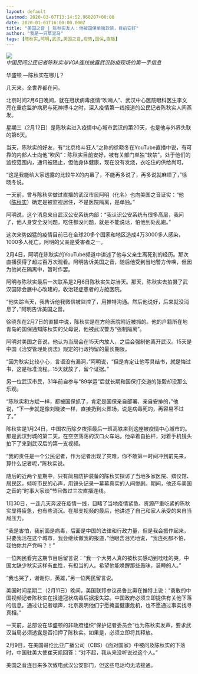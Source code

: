 ```yaml
---
layout: default
Lastmod: 2020-03-07T13:14:52.960207+00:00
date: 2020-01-01T16:00:00.000Z
title: "美国之音 | 陈秋实友人：他被国保单独软禁，目前安好"
author: "我是一只草泥马"
tags: [陈秋实,阿明,武汉,美国之音,疫情,国保,直播]
---
```


![](https://images.weserv.nl/?url=https%3A//chinadigitaltimes.net/chinese/files/2020/02/1-26.jpg)  
_中国民间公民记者陈秋实与VOA连线披露武汉防疫现场的第一手信息_  

华盛顿 —陈秋实在哪儿？

几天来，全世界都在问。

北京时间2月6日晚间，就在冠状病毒疫情“吹哨人”、武汉中心医院眼科医生李文亮在重症监护病房与死神搏斗之时，深入疫情第一线报道的公民记者陈秋实人间蒸发。

星期三（2月12日）是陈秋实进入疫情中心城市武汉的第20天，也是他与外界失联的第6天。

当天，陈秋实的好友，有“北京格斗狂人”之称的徐晓冬在YouTube直播中说，有可靠的内部人士向他“吹风”：陈秋实目前安好，被有关部门单独“软禁”，处于他们的监控范围内，通讯被阻止，但他身体健康，现在没有发烧，衣吃住的供给尚可。

“这是我能给大家透露的比较牛X的内幕了，不能再多说了，再多说就麻烦了，”徐晓冬说。

一天前，曾与陈秋实做过直播的武汉市民阿明（化名）也向美国之音证实：“他（[陈秋实](https://chinadigitaltimes.net/chinese/tag/%e9%99%88%e7%a7%8b%e5%ae%9e/)）确定是被监视居住，不是医院隔离，是单独。”

阿明说，这个消息来自武汉公安系统内部：“我认识公安系统有很多高层，我问了，他人身安全没问题，吃住都没问题，就是不能说话，怕他到处乱跑。”

这次来势凶猛的疫情目前已在全球20多个国家和地区造成4万3000多人感染，1000多人死亡。阿明的父亲是受害者之一。

2月4日，阿明在陈秋实的YouTube频道中讲述了他与父亲生离死别的经历。那次直播获得了超过百万次观看。阿明告诉美国之音，随后他受到当地警方传唤，但因为他尚在隔离中，暂时作罢。

阿明与陈秋实最后一次联系是2月6日陈秋实失踪当天。那天，陈秋实去拍摄了武汉国际会展中心改建的，收治轻症患者的方舱医院。

“他失踪当天，我告诉他我微信被监控了，用推特沟通。然后他说好，后来就没消息了，”阿明告诉美国之音。

徐晓东在2月7日的直播中说，陈秋实是在方舱医院附近被抓的。他的户籍所在地青岛的国保通知陈秋实的父母说，他被武汉警方“强制隔离”。

阿明对美国之音说，他认为当局会在15天内放人，之后会强制他离开武汉。15天是中国《治安管理处罚法》规定的行政拘留的最长期限。

“因为秋实比较小心，言语没有漏洞，”阿明说，“但是肯定让他写具结书，就是悔过书，这是标准流程。15天就放了，留个证据。”

另一位武汉市民，31年前自参与“89学运”后就长期和国保打交道的张毅却没那么乐观。

“陈秋实和方斌一样，都被国保抓了，肯定是国保亲自部署、亲自安排的，”他说，“下一步就是像刘晓波一样，直接扔到火葬场，说是病毒死的，再容易不过了。”

陈秋实是1月24日，中国农历除夕夜搭最后一班高铁来到这座被疫情中心城市的。那是武汉封城的第二天，在空空荡荡的汉口火车站，他举着自拍杆，对着手机镜头拍下了来到武汉后的第一支视频。

“我的责任是一个公民记者，作为记者出现了灾难，你不敢第一时间冲到前先来，算什么记者呢，”陈秋实说。

随后的近两个星期中，只有简易防护装备的陈秋实探访了当地多家医院、殡仪馆、居民区，倾听市民的心声，用镜头记录一幕幕真实的人间惨剧。期间，他还与美国之音的“时事大家谈”节目做过三次直播连线。

1月30日，一连几天奔波在疫情一线，目睹了当地疫情紧急、资源严重吃紧的陈秋实显得疲惫，也有些消沉。在那支视频的最后，他讲述了自己和家人承受的来自当局压力。

“我是害怕，我前面是病毒，后面是中国的法律和行政力量，但是我会振作起来，只要我活在这个城市，我会继续做我的报道，”他眼含泪光地说，“我连死都不怕，我怕你共产党吗？！”

一位网民看完这期节目后留言说：“我一个大男人真的被秋实感动到哇哇的哭，中国太缺少秋实这样有血性，有担当的人。希望他能唤醒那些愚昧，装睡的人。”

“我也哭了，谢谢你，英雄，”另一位网民留言说。

美国时间星期二（2月11日）晚间，美国联邦参议员鲁比奥在推特上说：“勇敢的中国视频记者陈秋实在报道冠状病毒后据报失踪。中国政府必须立即提供有关他下落的信息。通过让记者噤声，北京表明他们宁愿掩盖健康危机，也不愿通过事实找寻真相。”

一天前，总部设在华盛顿的非政府组织“保护记者委员会”也为陈秋实发声，要求武汉当局必须透露是否扣押了陈秋实。如果是，必须立即将其释放。

2月9日，在美国哥伦比亚广播公司（CBS）《面对国家》中被问及陈秋实的下落时，中国驻美大使崔天凯回答：“对不起，我从来没听说过这个人。”

美国之音连日来多次致电武汉公安部门，但这些电话均无法接通。


